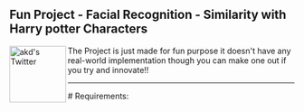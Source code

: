 ## Fun Project - Facial Recognition - Similarity with Harry potter Characters
 <img align="left" alt="akd's Twitter" height="100px" src="https://github.com/amandewatnitrr/Wolfram/blob/main/Fun%20Project%20-%20Faical%20Recog%20%5BHarry%20potter%5D/undraw_upload_image_iwej.png"/>
The Project is just made for fun purpose it doesn't have any real-world implementation though you can make one out if you try and innovate!!
<hr>
# Requirements:
